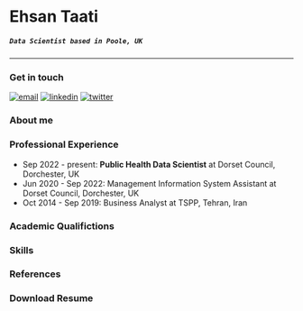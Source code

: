 # Ehsan Taati
##### **`Data Scientist based in Poole, UK`**
----
### Get in touch
[![email](https://img.shields.io/badge/eh.taati-0A66C2?style=flat-square&logo=gmail&logoColor=white&color=red)](mailto:eh.taati@gmail.com) [![linkedin](https://img.shields.io/badge/linkedin-0A66C2?style=flat-squaree&logo=linkedin&logoColor=white)](https://www.linkedin.com/in/ehsantaati/) [![twitter](https://img.shields.io/badge/twitter-1DA1F2?style=flat-square&logo=twitter&logoColor=white)](https://twitter.com/)
### About me
### Professional Experience
- Sep 2022 - present: **Public Health Data Scientist** at Dorset Council, Dorchester, UK
- Jun 2020 - Sep 2022: Management Information System Assistant at Dorset Council, Dorchester, UK
- Oct 2014 - Sep 2019: Business Analyst at TSPP, Tehran, Iran
### Academic Qualifictions
### Skills
### References
### Download Resume
